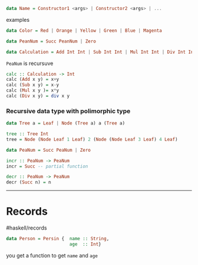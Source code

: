
```haskell
data Name = Constructor1 <args> | Constructor2 <args> | ...
```

examples
```haskell
data Color = Red | Orange | Yellow | Green | Blue | Magenta

data PeanNum = Succ PeanNum | Zero

data Calculation = Add Int Int | Sub Int Int | Mul Int Int | Div Int Int

```
`PeaNum` is recursuve

```haskell
calc :: Calculation -> Int
calc (Add x y) = x+y
calc (Sub x y) = x-y
calc (Mul x y )= x*y
calc (Div x y) = div x y
```


### Recursive data type with polimorphic type
```haskell
data Tree a = Leaf | Node (Tree a) a (Tree a)

tree :: Tree Int
tree = Node (Node Leaf 1 Leaf) 2 (Node (Node Leaf 3 Leaf) 4 Leaf)

```

```haskell
data PeaNum = Succ PeaNum | Zero

incr :: PeaNum -> PeaNum
incr = Succ -- partial function

decr :: PeaNum -> PeaNum
decr (Succ n) = n
```

---
# Records
#haskell/records

```haskell
data Person = Persin {  name :: String,
						age  :: Int}
```

you get a function to get `name` and `age`




